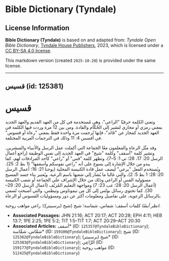 # Bible Dictionary (Tyndale)

## License Information

**Bible Dictionary (Tyndale)** is based on and adapted from: _Tyndale Open Bible Dictionary_, [Tyndale House Publishers](https://tyndaleopenresources.com/), 2023, which is licensed under a [CC BY-SA 4.0 license](https://creativecommons.org/licenses/by-sa/4.0/legalcode.en).

This markdown version (created `2025-10-20`) is provided under the same license.



--------------------------------

## قسيس (id: 125381)

قسيس
====

وتعني الكلمة حرفيًا "الراعي"، وهي مُستخدمة في كل من العهد القديم والعهد الجديد بمعني رمزي أو مجازي لتشير إلى الحُكّام والقادة. ومن بين 12 مرة وردت فيها الكلمة في العهد الجديد كمجاز عن "قائد"، فإنها تُرجمت مرة واحدة فقط بمعني "رعاة أو قسوس" في أفسس 4: 11 وذلك في الترجمات العربية المختلفة.

وقد مثّل الرعاة والمعلمون معًا الجماعة التي أكملت عمل الرسل والأنبياء والمبشرين. وتشير كلمة "أسقف" وكلمة "شيخ" في العهد الجديد إلى نفس الوظيفة (راجع أعمال الرسل 20: 17، 28؛ تي 1: 5–7)، وتظهر كلمة "قس" أو "راعي" كأحد المرادفات لهم، كما يبدو من خلال الإشارة إلى يسوع على أنه "راعي نفوسكم وأسقفها" (1 بط 2: 25). ويُستخدم الفعل "يرعي" ليصف عمل قادة الكنيسة المحلية (يوحنا 21: 16؛ أعمال الرسل 20: 28؛ 1 بط 5: 2)، والتي غالبا ما يُشار إلي شعبها باسم الرعية. ويُعتبر بناء جسد المسيح مسؤولية القس أو الراعي وذلك من خلال الإشراف علي الجماعة أو شعب الكنيسة (أعمال الرسل 20: 28؛ عب 23: 7) ومواجهة التعليم المُزيّف (أعمال الرسل 20: 29–30). كما تحتوي رسائل بولس إلى كل من تيموثاوس وتيطس، والتي أصبحت تُسمي بالرسائل الرعوية، على تفاصيل ومعلومات أكثر عن دور ومسؤوليات القسوس أو الرعاة.

*انظر أيضًا* كلمات أسقف؛ شماس، شماسة؛ شيخ (شيخ (برسبيتر))؛ راعي مواهب روحية.

* **Associated Passages:** JHN 21:16; ACT 20:17; ACT 20:28; EPH 4:11; HEB 13:7; 1PE 2:25; 1PE 5:2; TIT 1:5–TIT 1:7; ACT 20:29–ACT 20:30
* **Associated Articles:** أسقف* (ID: `125357@TyndaleBibleDictionary`); شمَّاس، شمَّاسة* (ID: `159106@TyndaleBibleDictionary`); شيخ (ID: `125362@TyndaleBibleDictionary`); شيخ (برسبيتر)* (ID: `125383@TyndaleBibleDictionary`); الرَّاعِي (ID: `159177@TyndaleBibleDictionary`); مواهب روحية (ID: `512425@TyndaleBibleDictionary`)

